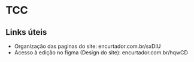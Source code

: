 # TCC

## Links úteis
- Organização das paginas do site: encurtador.com.br/sxDIU
- Acesso à edição no figma (Design do site): encurtador.com.br/hqwCD
